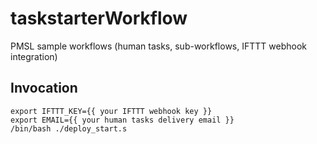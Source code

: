 # taskstarterWorkflow

PMSL sample workflows (human tasks, sub-workflows, IFTTT webhook integration)

## Invocation

```
export IFTTT_KEY={{ your IFTTT webhook key }}
export EMAIL={{ your human tasks delivery email }}
/bin/bash ./deploy_start.s
```
